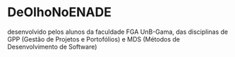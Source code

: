 DeOlhoNoENADE
=============

desenvolvido pelos alunos da faculdade FGA UnB-Gama, das disciplinas de GPP (Gestão de Projetos e Portofólios) e MDS (Métodos de Desenvolvimento de Software)
